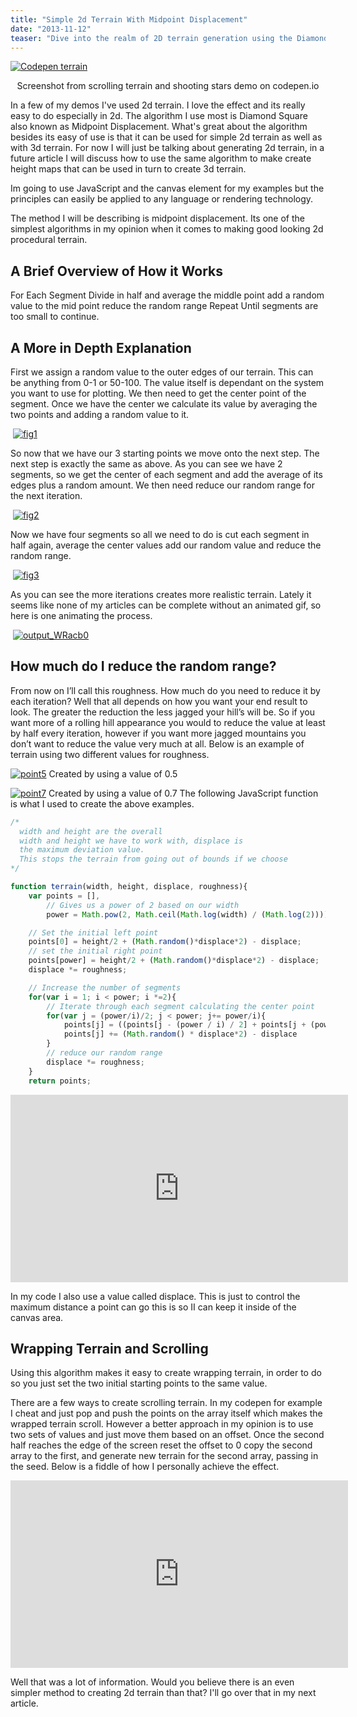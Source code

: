 ```yaml
---
title: "Simple 2d Terrain With Midpoint Displacement"
date: "2013-11-12"
teaser: "Dive into the realm of 2D terrain generation using the Diamond Square algorithm, also known as Midpoint Displacement. Explore the simplicity and versatility of this algorithm in creating realistic 2D terrain with rolling hills or jagged mountains. Learn the step-by-step process of implementing midpoint displacement, reducing the random range for terrain roughness, and achieving visually stunning terrain using JavaScript and the canvas element."
---
```


[![Codepen terrain](images/ter.png)](http://codepen.io/loktar00/details/uEJKl)
<p align="center">
Screenshot from scrolling terrain and shooting stars demo on codepen.io
</p>

In a few of my demos I've used 2d terrain. I love the effect and its really easy to do especially in 2d. The algorithm I use most is Diamond Square also known as Midpoint Displacement. What's great about the algorithm besides its easy of use is that it can be used for simple 2d terrain as well as with 3d terrain. For now I will just be talking about generating 2d terrain, in a future article I will discuss how to use the same algorithm to make create height maps that can be used in turn to create 3d terrain.

Im going to use JavaScript and the canvas element for my examples but the principles can easily be applied to any language or rendering technology.

The method I will be describing is midpoint displacement. Its one of the simplest algorithms in my opinion when it comes to making good looking 2d procedural terrain.

## A Brief Overview of How it Works

For Each Segment
    Divide in half and average the middle point
        add a random value to the mid point
        reduce the random range
    Repeat Until segments are too small to continue.

## A More in Depth Explanation

First we assign a random value to the outer edges of our terrain. This can be anything from 0-1 or 50-100. The value itself is dependant on the system you want to use for plotting. We then need to get the center point of the segment. Once we have the center we calculate its value by averaging the two points and adding a random value to it.

 [![fig1](images/fig1.png)](http://www.somethinghitme.com/wp-content/uploads/2013/11/fig1.png)

So now that we have our 3 starting points we move onto the next step. The next step is exactly the same as above. As you can see we have 2 segments, so we get the center of each segment and add the average of its edges plus a random amount. We then need reduce our random range for the next iteration.

 [![fig2](images/fig2.png)](http://www.somethinghitme.com/wp-content/uploads/2013/11/fig2.png)

Now we have four segments so all we need to do is cut each segment in half again, average the center values add our random value and reduce the random range.

 [![fig3](images/fig3.png)](http://www.somethinghitme.com/wp-content/uploads/2013/11/fig3.png)

As you can see the more iterations creates more realistic terrain. Lately it seems like none of my articles can be complete without an animated gif, so here is one animating the process.

 [![output_WRacb0](images/output_WRacb0.gif)](http://www.somethinghitme.com/wp-content/uploads/2013/11/output_WRacb0.gif)

## How much do I reduce the random range?

From now on I’ll call this roughness. How much do you need to reduce it by each iteration? Well that all depends on how you want your end result to look. The greater the reduction the less jagged your hill’s will be. So if you want more of a rolling hill appearance you would to reduce the value at least by half every iteration, however if you want more jagged mountains you don’t want to reduce the value very much at all. Below is an example of terrain using two different values for roughness.

[![point5](images/point5.png)](http://www.somethinghitme.com/wp-content/uploads/2013/11/point5.png) Created by using a value of 0.5

[![point7](images/point7.png)](http://www.somethinghitme.com/wp-content/uploads/2013/11/point7.png) Created by using a value of 0.7
The following JavaScript function is what I used to create the above examples.

```javascript
/*
  width and height are the overall 
  width and height we have to work with, displace is
  the maximum deviation value. 
  This stops the terrain from going out of bounds if we choose
*/

function terrain(width, height, displace, roughness){
    var points = [],
        // Gives us a power of 2 based on our width
        power = Math.pow(2, Math.ceil(Math.log(width) / (Math.log(2))));

    // Set the initial left point
    points[0] = height/2 + (Math.random()*displace*2) - displace;
    // set the initial right point
    points[power] = height/2 + (Math.random()*displace*2) - displace;
    displace *= roughness;

    // Increase the number of segments
    for(var i = 1; i < power; i *=2){
        // Iterate through each segment calculating the center point
        for(var j = (power/i)/2; j < power; j+= power/i){
            points[j] = ((points[j - (power / i) / 2] + points[j + (power / i) / 2]) / 2);
            points[j] += (Math.random() * displace*2) - displace
        }
        // reduce our random range
        displace *= roughness;
    }
    return points;
```

<iframe style="width: 540px; height: 300px;" src="https://jsfiddle.net/loktar/5Xdzg/embedded/result,js,html,css/" height="240" width="320" frameborder="0"></iframe>

In my code I also use a value called displace. This is just to control the maximum distance a point can go this is so II can keep it inside of the canvas area.

## Wrapping Terrain and Scrolling

Using this algorithm makes it easy to create wrapping terrain, in order to do so you just set the two initial starting points to the same value.

There are a few ways to create scrolling terrain. In my codepen for example I cheat and just pop and push the points on the array itself which makes the wrapped terrain scroll. However a better approach in my opinion is to use two sets of values and just move them based on an offset. Once the second half reaches the edge of the screen reset the offset to 0 copy the second array to the first, and generate new terrain for the second array, passing in the seed. Below is a fiddle of how I personally achieve the effect.

<iframe style="width: 540px; height: 300px;" src="https://jsfiddle.net/loktar/XDpd3/embedded/result,js,html,css/" height="240" width="320" frameborder="0"></iframe>

Well that was a lot of information. Would you believe there is an even simpler method to creating 2d terrain than that? I'll go over that in my next article.
